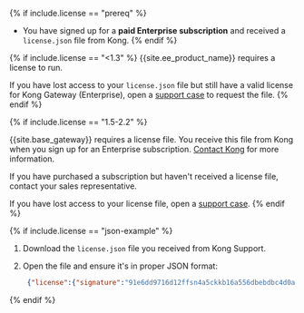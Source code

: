 <!-- prereq for installation topics before 2.3 -->
{% if include.license == "prereq" %}
* You have signed up for a **paid Enterprise subscription** and received a
`license.json` file from Kong.
{% endif %}

<!-- content for "access your license" topics in 1.3.x and earlier. Might be
worth merging the two versioned options and finding generic language. -->
{% if include.license == "<1.3" %}
{{site.ee_product_name}} requires a license to run.

If you have lost access to your `license.json` file but still have a valid
license for Kong Gateway (Enterprise), open a
[support case](https://support.konghq.com/) to request the file.
{% endif %}

<!-- content for "access your license" topics in 1.5.x-2.2.x -->
{% if include.license == "1.5-2.2" %}

{{site.base_gateway}} requires a license file.
You receive this file from Kong when you sign up for an Enterprise subscription.
[Contact Kong](https://konghq.com/get-started/) for more information.

If you have purchased a subscription but haven't received a license file,
contact your sales representative.

If you have lost access to your license file, open a
[support case](https://support.konghq.com/).
{% endif %}

<!-- content for "access your license" topics in 1.5.x-2.2.x -->
{% if include.license == "json-example" %}

1. Download the `license.json` file you received from Kong Support.

2. Open the file and ensure it's in proper JSON format:

   ```json
    {"license":{"signature":"91e6dd9716d12ffsn4a5ckkb16a556dbebdbc4d0a66d9b2c53f8c8d717eb93dd2bdbe2cb3ef51c20806f14345128907da35","payload":{"customer":"Kong Inc","license_creation_date":"2019-05-07","product_subscription":"Kong Enterprise Edition","admin_seats":"5","support_plan":"None","license_expiration_date":"2021-04-01","license_key":"00Q1K00000zuUAwUAM_a1V1K000005kRhuUAE"},"version":1}}
   ```
{% endif %}
